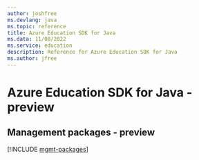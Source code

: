 ```yaml
---
author: joshfree
ms.devlang: java
ms.topic: reference
title: Azure Education SDK for Java
ms.data: 11/08/2022
ms.service: education
description: Reference for Azure Education SDK for Java
ms.author: jfree
---
```

# Azure Education SDK for Java - preview

## Management packages - preview
[!INCLUDE [mgmt-packages](education-mgmt-index.md)]